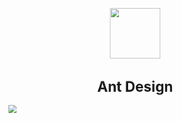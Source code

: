 <p align="center">
  <a href="https://ant.design">
    <img width="100" src="https://camo.githubusercontent.com/f3d6c18e51b32b0f194dc653ba326e0574e3671b34b5235b6043f9fb5a395ace/68747470733a2f2f716e2e616e7464762e636f6d2f6c6f676f2e706e67">
  </a>
</p>

<h1 align="center">Ant Design</h1>

![](https://gw.alipayobjects.com/mdn/rms_08e378/afts/img/A*zx7LTI_ECSAAAAAAAAAAAABkARQnAQ)
